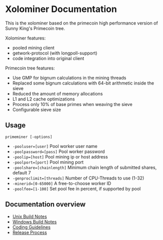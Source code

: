 Xolominer Documentation
=======================

This is the xolominer based on the primecoin high performance version of Sunny King's Primecoin tree.

Xolominer features:
- pooled mining client
- getwork-protocol (with longpoll-support)
- code integration into original client

Primecoin tree features:
 * Use GMP for bignum calculations in the mining threads
 * Replaced some bignum calculations with 64-bit arithmetic inside the sieve
 * Reduced the amount of memory allocations
 * L1 and L2 cache optimizations
 * Process only 10% of base primes when weaving the sieve
 * Configurable sieve size

Usage
-----

`primeminer [-options]`

 * `-pooluser=[user]` Pool worker user name
 * `-poolpassword=[pass]` Pool worker password
 * `-poolip=[host]` Pool mining ip or host address
 * `-poolport=[port]` Pool mining port
 * `-poolshare=[chainlength]` Minimum chain length of submitted shares, default 7
 * `-genproclimit=[threads]` Number of CPU-Threads to use (1-32)
 * `-minerid=[0-65000]` A free-to-choose worker ID
 * `-poolfee=[1-100]` Set pool fee ín percent, if supported by pool

Documentation overview
----------------------
- [Unix Build Notes](build-unix.md)
- [Windows Build Notes](build-msw.md)
- [Coding Guidelines](coding.md)
- [Release Process](release-process.md)
